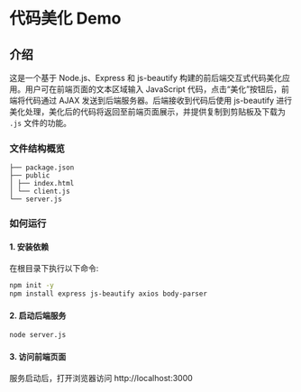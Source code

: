 # 代码美化 Demo

## 介绍

这是一个基于 Node.js、Express 和 js-beautify 构建的前后端交互式代码美化应用。用户可在前端页面的文本区域输入 JavaScript 代码，点击“美化”按钮后，前端将代码通过 AJAX 发送到后端服务器。后端接收到代码后使用 js-beautify 进行美化处理，美化后的代码将返回至前端页面展示，并提供复制到剪贴板及下载为 `.js` 文件的功能。

### 文件结构概览

```
├── package.json
├── public
│ ├── index.html
│ └── client.js
└── server.js
```

### 如何运行

#### 1. 安装依赖

在根目录下执行以下命令:

```sh
npm init -y
npm install express js-beautify axios body-parser
```

#### 2. 启动后端服务

```sh
node server.js
```

#### 3. 访问前端页面

服务启动后，打开浏览器访问 http://localhost:3000
